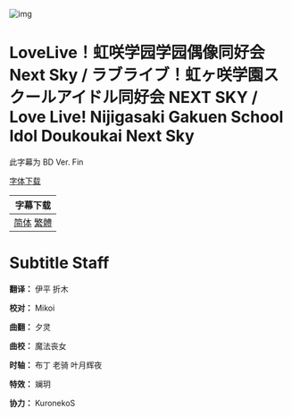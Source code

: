 ![img](https://p.inari.site/kitauji/202306/28/NijiOVA.jpg)

# LoveLive！虹咲学园学园偶像同好会 Next Sky / ラブライブ！虹ヶ咲学園スクールアイドル同好会 NEXT SKY / Love Live! Nijigasaki Gakuen School Idol Doukoukai Next Sky

此字幕为 BD Ver. Fin

[字体下载](https://hazukikaguya-my.sharepoint.com/:u:/g/personal/kitaujisub_office_inari_site/EZHoWeeUYJpHj2jBl869CA8B1KBcoBeplg4D0fqLMDNqsA?e=PTNFSP)

|字幕下载|
|:-:|
|[简体](<[KitaujiSub] Love Live! Nijigasaki Gakuen School Idol Doukoukai Next Sky.chs.ass>) [繁體](<[KitaujiSub] Love Live! Nijigasaki Gakuen School Idol Doukoukai Next Sky.cht.ass>)|

# Subtitle Staff

**翻译：** 伊平 折木

**校对：** Mikoi

**曲翻：** 夕灵

**曲校：** 魔法丧女

**时轴：** 布丁 老骑 叶月辉夜

**特效：** 斓玥

**协力：** KuronekoS
